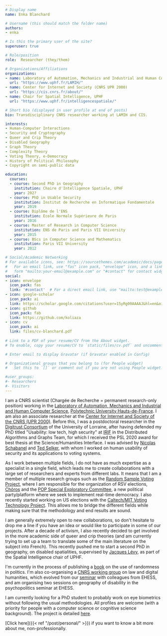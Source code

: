 ```yaml
---
# Display name
name: Enka Blanchard

# Username (this should match the folder name)
authors:
- enka

# Is this the primary user of the site?
superuser: true

# Role/position
role:  Researcher (they/them)

# Organizations/Affiliations
organizations:
- name: Laboratory of Automation, Mechanics and Industrial and Human Computer Science, Polytechnic University of Hauts-de-France
  url: "https://www.uphf.fr/LAMIH/"
- name: Center for Internet and Society (CNRS UPR 2000)
  url: "https://cis.cnrs.fr/about/"
- name: Chair for Spatial Intelligence, UPHF
  url: "https://www.uphf.fr/intelligencespatiale/"

# Short bio (displayed in user profile at end of posts)
bio: Transdisciplinary CNRS researcher working at LAMIH and CIS.

interests:
- Human-Computer Interactions
- Security and Cryptography
- Queer and Crip Theory
- Disabled Geography
- Graph Theory 
- Complexity Theory
- Voting Theory, e-Democracy
- History of Political Philosophy
- Copyright on semi-public data

education:
  courses:
  - course: Second PhD in Geography
    institution: Chaire d'Intelligence Spatiale, UPHF
    year: 202?
  - course: PhD in Usable Security
    institution: Institut de Recherche en Informatique Fondamentale
    year: 2019
  - course: Diplôme de l'ENS 
    institution: Ecole Normale Supérieure de Paris
    year: 2016
  - course: Master of Research in Computer Science
    institution: ENS de Paris and Paris VII University
    year: 2015
  - course: BScs in Computer Science and Mathematics
    institution: Paris VII University
    year: 2012

# Social/Academic Networking
# For available icons, see: https://sourcethemes.com/academic/docs/page-builder/#icons
#   For an email link, use "fas" icon pack, "envelope" icon, and a link in the
#   form "mailto:your-email@example.com" or "#contact" for contact widget.
social:
- icon: envelope
  icon_pack: fas
  link: '#contact'  # For a direct email link, use "mailto:test@example.org".
- icon: google-scholar
  icon_pack: ai
  link: https://scholar.google.com/citations?user=15yRg00AAAAJ&hl=en&oi=sra
- icon: github
  icon_pack: fab
  link: https://github.com/koliaza
- icon: cv
  icon_pack: ai
  link: files/cv-blanchard.pdf
  
# Link to a PDF of your resume/CV from the About widget.
# To enable, copy your resume/CV to `static/files/cv.pdf` and uncomment the lines below.

# Enter email to display Gravatar (if Gravatar enabled in Config)

# Organizational groups that you belong to (for People widget)
#   Set this to `[]` or comment out if you are not using People widget.

#user_groups:
#- Researchers
#- Visitors
---
```


I am a CNRS scientist (Chargée de Recherche = permanent research-only position) working in the [Laboratory of Automation, Mechanics and Industrial and Human Computer Science](https://www.uphf.fr/LAMIH/), [Polytechnic University Hauts-de-France](https://www.uphf.fr/en/preparing-study-here). I am also an associate researcher at the [Center for Internet and Society of the CNRS (UPR 2000)](https://cis.cnrs.fr/about/). Before this, I was a postdoctoral researcher in the [Digitrust Consortium](http://lue.univ-lorraine.fr/en/article/digitrust-consortium) of the University of Lorraine, after having defended my PhD titled "Usability: low tech, high security" at [IRIF](https://www.irif.univ-paris-diderot.fr/) in the Distributed Algorithms and Graphs Team, for which I received the PSL 2020 award for best thesis at the Science/Humanities Interface. I was advised by [Nicolas Schabanel](https://www.irif.univ-paris-diderot.fr/users/nschaban/index) and [Ted Selker](http://ted.selker.com/), with whom I worked on human usability of security and its applications to voting systems.

As I work between multiple fields, I do not have as much expertise as a specialist in a single field, which leads me to create collaborations with a large set of researchers and experts from different labs. It means that I am a member of multiple research groups such as the [Random Sample Voting Project](http://rsvoting.org/), where I am responsible for the organization of RSV elections, [Chôros](https://www.choros.place/) and the [POP Special Exploratory Committee](http://poplatform.org/), a new political party/platform where we seek to implement real-time democracy. I also recently started working on US elections with the [Caltech/MIT Voting Technology Project](https://www.vote.caltech.edu/). This allows me to bridge the different fields while making sure that the methodology and end results are sound.

 I am generally extremely open to new collaborations, so don't hesitate to drop me a line if you have an idea or would like to participate in some of our projects. After a decade of activism, I also recently decided to get involved in the more academic side of queer and crip theories (and am currently trying to set up a team to translate some of the main literature on the subject into French). This recently pushed me to start a second PhD in geography, on disabled spatialities, supervised by [Jacques Lévy](https://people.epfl.ch/jacques.levy), as part of the Spatial Intelligence chair of UPHF. 

I'm currently in the process of publishing a [book](http://koliaza.com/old/book.html) on the use of randomness in politics. I'm also co-organising a [CNRS working group](https://cis.cnrs.fr/droit-et-humanites-numeriques/) on law and digital humanities, which evolved from our [seminar](http://koliaza.com/old/law-informatics.html) with colleagues from EHESS, and am organising two sessions on geography of disability in the psychopolitics seminar at EHESS. 

I am currently looking for a PhD student to probably work on eye biometrics  without following the usual methodologies. All profiles are welcome (with a priority for people with a computer science or cognitive science background). The project is detailed [here](http://koliaza.com/biometrics-thesis-en.pdf). 

[Click here]({{< ref "/post/personal/" >}}) if you want to know a bit more about me, non-professionally.

